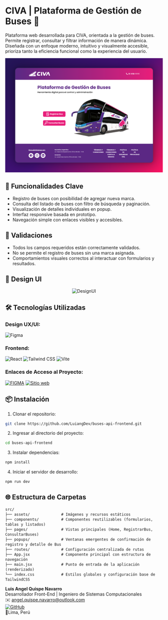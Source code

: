 # CIVA | Plataforma de Gestión de Buses 🚌 

Plataforma web desarrollada para CIVA, orientada a la gestión de buses. Permite registrar, consultar y filtrar información de manera dinámica. Diseñada con un enfoque moderno, intuitivo y visualmente accesible, prioriza tanto la eficiencia funcional como la experiencia del usuario.

<div align="center">
<img src="https://github.com/LuiangDev/buses-api-frontend/blob/main/src/assets/Home-mockup.png?raw=true" alt="portada" />
</div>

## 🧩 Funcionalidades Clave

- Registro de buses con posibilidad de agregar nueva marca.
- Consulta del listado de buses con filtro de búsqueda y paginación.
- Visualización de detalles individuales en popup.
- Interfaz responsive basada en prototipo.
- Navegación simple con enlaces visibles y accesibles.

## 🧪 Validaciones

- Todos los campos requeridos están correctamente validados.
- No se permite el registro de buses sin una marca asignada.
- Comportamientos visuales correctos al interactuar con formularios y resultados.

## 🎨 Design UI

<div align="center">
<img src="https://github.com/LuiangDev/buses-api-frontend/blob/main/src/assets/vistas-mockup.png?raw=true" alt="DesignUI" />
</div>

## 🛠️ Tecnologías Utilizadas

### **Design UX/UI:**

![Figma](https://img.shields.io/badge/Figma-F24E1E?style=for-the-badge&logo=figma&logoColor=white)

### **Frontend:**

![React](https://img.shields.io/badge/React-20232A?style=for-the-badge&logo=react&logoColor=61DAFB)
![Tailwind CSS](https://img.shields.io/badge/Tailwind_CSS-38B2AC?style=for-the-badge&logo=tailwind-css&logoColor=white)
![Vite](https://img.shields.io/badge/Vite-646CFF?style=for-the-badge&logo=vite&logoColor=white)

### **Enlaces de Acceso al Proyecto:**

[![FIGMA](https://img.shields.io/badge/figma-9C55F7?style=for-the-badge&logo=figma&logoColor=white)](https://www.figma.com/design/imvtRXfpP0ok9V0PT2kBvQ/CIVA?node-id=0-1&t=oraq9JYBWYpN8TTF-1)
[![Sitio web](https://img.shields.io/website?url=https%3A%2F%2Ffipe.cl&style=for-the-badge)]()

## 📦 Instalación

1. Clonar el repositorio:

```bash
git clone https://github.com/LuiangDev/buses-api-frontend.git
```

2. Ingresar al directorio del proyecto:

```bash
cd buses-api-frontend
```

3. Instalar dependencias:

```bash
npm install
```

4. Iniciar el servidor de desarrollo:

```bash
npm run dev
```

## 🌐 Estructura de Carpetas

```
src/
├── assets/              # Imágenes y recursos estáticos
├── components/          # Componentes reutilizables (formularios, tablas y listados)
├── pages/               # Vistas principales (Home, RegistrarBus, ConsultarBuses)
├── popups/              # Ventanas emergentes de confirmación de registro y detalle de Bus
├── routes/              # Configuración centralizada de rutas
├── App.jsx              # Componente principal con estructura de navegación
├── main.jsx             # Punto de entrada de la aplicación (renderizado)
└── index.css            # Estilos globales y configuración base de TailwindCSS

```


**Luis Angel Quispe Navarro**  
Desarrollador Front-End | Ingeniero de Sistemas Computacionales  
✉️ angel.quispe.navarro@outlook.com  
[![GitHub](https://img.shields.io/badge/GitHub-LuiangDev-181717?style=for-the-badge&logo=github)](https://github.com/LuiangDev)  
📌Lima, Perú
